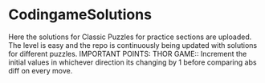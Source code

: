 # CodingameSolutions
Here the solutions for Classic Puzzles for practice sections are uploaded. The level is easy and the repo is continuously being updated with solutions for different puzzles.
IMPORTANT POINTS:
THOR GAME::
Increment the initial values in whichever direction its changing  by 1 before comparing abs diff on every move.
